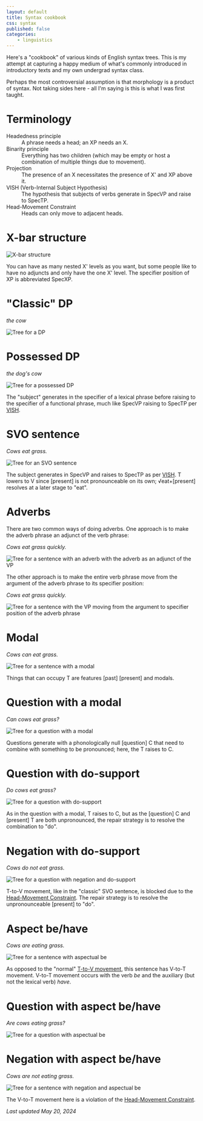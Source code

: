 ```yaml
---
layout: default
title: Syntax cookbook
css: syntax
published: false
categories:
    - linguistics
---
```


Here's a "cookbook" of various kinds of English syntax trees. This is my attempt at capturing a happy medium of what's commonly introduced in introductory texts and my own undergrad syntax class.

Perhaps the most controversial assumption is that morphology is a product of syntax. Not taking sides here - all I'm saying is this is what I was first taught.

# Terminology

<dl>
    <dt>Headedness principle</dt>
    <dd>A phrase needs a head; an XP needs an X.</dd>
    <dt>Binarity principle</dt>
    <dd>Everything has two children (which may be empty or host a combination of multiple things due to movement).</dd>
    <dt>Projection</dt>
    <dd>The presence of an X necessitates the presence of X' and XP above it.</dd>
    <dt><a name="vish">VISH</a> (Verb-Internal Subject Hypothesis)</dt>
    <dd>The hypothesis that subjects of verbs generate in SpecVP and raise to SpecTP.</dd>
    <dt><a name="hmc">Head-Movement Constraint</a></dt>
    <dd>Heads can only move to adjacent heads.</dd>
</dl>

# X-bar structure

![X-bar structure](/images/trees/xp.png)

You can have as many nested X' levels as you want, but some people like to have no adjuncts and only have the one X' level. The specifier position of XP is abbreviated SpecXP.

# "Classic" DP

*the cow*

![Tree for a DP](/images/trees/dp.png)

# Possessed DP

*the dog's cow*

![Tree for a possessed DP](/images/trees/possessed.png)

The "subject" generates in the specifier of a lexical phrase before raising to the specifier of a functional phrase, much like SpecVP raising to SpecTP per [VISH](#vish).

# SVO sentence

*Cows eat grass.*

![Tree for an SVO sentence](/images/trees/svo.png)

The subject generates in SpecVP and raises to SpecTP as per [VISH](#vish). T lowers to V since [present] is not pronounceable on its own; √eat+[present] resolves at a later stage to "eat".

# Adverbs

There are two common ways of doing adverbs. One approach is to make the adverb phrase an adjunct of the verb phrase:

*Cows eat grass quickly.*

![Tree for a sentence with an adverb with the adverb as an adjunct of the VP](/images/trees/adverbs-1.png)

The other approach is to make the entire verb phrase move from the argument of the adverb phrase to its specifier position:

*Cows eat grass quickly.*

![Tree for a sentence with the VP moving from the argument to specifier position of the adverb phrase](/images/trees/adverbs-2.png)

# Modal

*Cows can eat grass.*

![Tree for a sentence with a modal](/images/trees/modal.png)

Things that can occupy T are features [past] [present] and modals.

# Question with a modal

*Can cows eat grass?*

![Tree for a question with a modal](/images/trees/question-modal.png)

Questions generate with a phonologically null [question] C that need to combine with something to be pronounced; here, the T raises to C.

# Question with do-support

*Do cows eat grass?*

![Tree for a question with do-support](/images/trees/question-do-support.png)

As in the question with a modal, T raises to C, but as the [question] C and [present] T are both unpronounced, the repair strategy is to resolve the combination to "do".

# Negation with do-support

*Cows do not eat grass.*

![Tree for a question with negation and do-support](/images/trees/negation.png)

T-to-V movement, like in the "classic" SVO sentence, is blocked due to the [Head-Movement Constraint](#hmc). The repair strategy is to resolve the unpronounceable [present] to "do".

# Aspect be/have

*Cows are eating grass.*

![Tree for a sentence with aspectual be](/images/trees/aspect-be.png)

As opposed to the "normal" [T-to-V movement](#svo-sentence), this sentence has V-to-T movement. V-to-T movement occurs with the verb *be* and the auxiliary (but not the lexical verb) *have*.

# Question with aspect be/have

*Are cows eating grass?*

![Tree for a question with aspectual be](/images/trees/aspect-question-be.png)

# Negation with aspect be/have

*Cows are not eating grass.*

![Tree for a sentence with negation and aspectual be](/images/trees/negation-aspect-be.png)

The V-to-T movement here is a violation of the [Head-Movement Constraint](#hmc).

*Last updated May 20, 2024*
